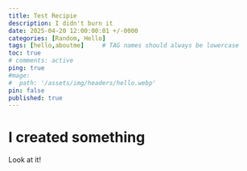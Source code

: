 ```yaml
---
title: Test Recipie
description: I didn't burn it
date: 2025-04-20 12:00:00:01 +/-0000
categories: [Random, Hello]
tags: [hello,aboutme]     # TAG names should always be lowercase
toc: true
# comments: active
ping: true
#mage:
#  path: '/assets/img/headers/hello.webp'
pin: false
published: true
---
```


# I created something 

Look at it!
